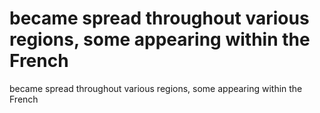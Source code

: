 # became spread throughout various regions, some appearing within the French

became spread throughout various regions, some appearing within the French